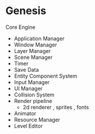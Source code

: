 # Genesis

Core Engine
- Application Manager
- Window Manager 
- Layer Manager
- Scene Manager
- Timer
- Save Data
- Entity Component System
- Input Manager
- UI Manager
- Collision System
- Render pipeline
  - 2d renderer , sprites , fonts
- Animator
- Resource Manager
- Level Editor

